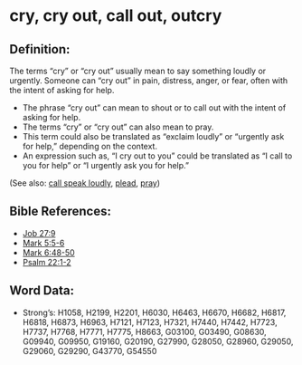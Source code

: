 # cry, cry out, call out, outcry

## Definition:

The terms “cry” or “cry out” usually mean to say something loudly or urgently. Someone can “cry out” in pain, distress, anger, or fear, often with the intent of asking for help.

* The phrase “cry out” can mean to shout or to call out with the intent of asking for help.
* The terms “cry” or “cry out” can also mean to pray.
* This term could also be translated as “exclaim loudly” or “urgently ask for help,” depending on the context.
* An expression such as, “I cry out to you” could be translated as “I call to you for help” or “I urgently ask you for help.”

(See also: [call speak loudly](../kt/call-speakloudly.md), [plead](../other/plead.md), [pray](../kt/pray.md))

## Bible References:

* [Job 27:9](rc://en/tn/help/job/27/09)
* [Mark 5:5-6](rc://en/tn/help/mrk/05/05)
* [Mark 6:48-50](rc://en/tn/help/mrk/06/48)
* [Psalm 22:1-2](rc://en/tn/help/psa/022/001)

## Word Data:

* Strong’s: H1058, H2199, H2201, H6030, H6463, H6670, H6682, H6817, H6818, H6873, H6963, H7121, H7123, H7321, H7440, H7442, H7723, H7737, H7768, H7771, H7775, H8663, G03100, G03490, G08630, G09940, G09950, G19160, G20190, G27990, G28050, G28960, G29050, G29060, G29290, G43770, G54550
